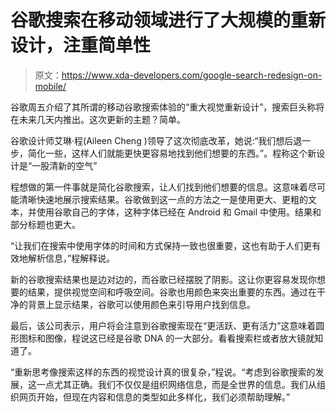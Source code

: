# 谷歌搜索在移动领域进行了大规模的重新设计，注重简单性

> 原文：<https://www.xda-developers.com/google-search-redesign-on-mobile/>

谷歌周五介绍了其所谓的移动谷歌搜索体验的“重大视觉重新设计”，搜索巨头称将在未来几天内推出。这次更新的主题？简单。

谷歌设计师艾琳·程(Aileen Cheng )领导了这次彻底改革，她说:“我们想后退一步，简化一些，这样人们就能更快更容易地找到他们想要的东西。”。程称这个新设计是“一股清新的空气”

程想做的第一件事就是简化谷歌搜索，让人们找到他们想要的信息。这意味着尽可能清晰快速地展示搜索结果。谷歌做到这一点的方法之一是使用更大、更粗的文本，并使用谷歌自己的字体，这种字体已经在 Android 和 Gmail 中使用。结果和部分标题也更大。

“让我们在搜索中使用字体的时间和方式保持一致也很重要，这也有助于人们更有效地解析信息，”程解释说。

新的谷歌搜索结果也是边对边的，而谷歌已经摆脱了阴影。这让你更容易发现你想要的结果，提供视觉空间和呼吸空间。谷歌也用颜色来突出重要的东西。通过在干净的背景上显示结果，谷歌可以使用颜色来引导用户找到信息。

最后，该公司表示，用户将会注意到谷歌搜索现在“更活跃、更有活力”这意味着圆形图标和图像，程说这已经是谷歌 DNA 的一大部分。看看搜索栏或者放大镜就知道了。

“重新思考像搜索这样的东西的视觉设计真的很复杂，”程说。“考虑到谷歌搜索的发展，这一点尤其正确。我们不仅仅是组织网络信息，而是全世界的信息。我们从组织网页开始，但现在内容和信息的类型如此多样化，我们必须帮助理解。”